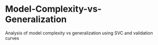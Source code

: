 # Model-Complexity-vs-Generalization
Analysis of model complexity vs generalization using SVC and validation curves
